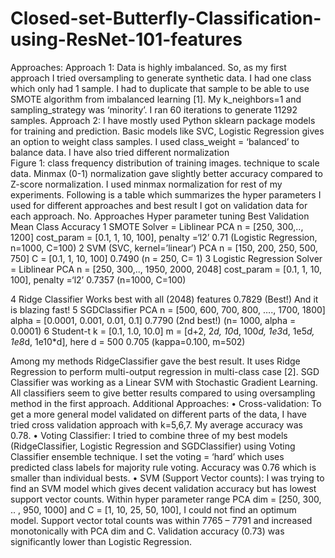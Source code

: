 # Closed-set-Butterfly-Classification-using-ResNet-101-features

Approaches: 
Approach 1: Data is highly imbalanced. So, as my first approach I tried oversampling to generate synthetic data. I had one class which only had 1 sample. I had to duplicate that sample to be able to use SMOTE algorithm from imbalanced learning [1]. My k_neighbors=1 and sampling_strategy was ‘minority’. I ran 60 iterations to generate 11292 samples. 
Approach 2: I have mostly used Python sklearn package models for training and prediction. Basic models like SVC, Logistic Regression gives an option to weight class samples. I used class_weight = ‘balanced’ to balance data. I have also tried different normalization	 
Figure 1: class frequency distribution of training images.
technique to scale data. Minmax (0-1) normalization gave slightly better accuracy compared to Z-score normalization. I used minmax normalization for rest of my experiments. Following is a table which summarizes the hyper parameters I used for different approaches and best result I got on validation data for each approach. 
No.	Approaches	Hyper parameter tuning	Best Validation Mean Class Accuracy
1	SMOTE	Solver = Liblinear
PCA n = [250, 300,..,  1200]
cost_param = [0.1, 1, 10, 100], penalty =‘l2’	0.71
(Logistic Regression, n=1000, C=100) 
2	SVM
(SVC, kernel=’linear’)	PCA n = [150, 200, 250, 500, 750]
C = [0.1, 1, 10, 100]	0.7490
(n = 250, C= 1)
3	Logistic Regression	Solver = Liblinear
PCA n = [250, 300,..,  1950, 2000, 2048]
cost_param = [0.1, 1, 10, 100], penalty =‘l2’	0.7357
(n=1000, C=100)

4	Ridge Classifier	Works best with all (2048) features	0.7829 (Best!)
And it is blazing fast!
5	SGDClassifier	PCA n = [500, 600, 700, 800, …., 1700, 1800]
alpha = [0.0001, 0.001, 0.01, 0.1]	0.7790 (2nd best!)
(n= 1000, alpha = 0.0001)
6	Student-t	k = [0.1, 1.0, 10.0]
m = [d+2, 2*d, 10*d, 100*d, 1e3*d, 1e5*d, 1e8*d, 1e10*d],  here d = 500	0.705
(kappa=0.100, m=502)

Among my methods RidgeClassifier gave the best result. It uses Ridge Regression to perform multi-output regression in multi-class case [2]. SGD Classifier was working as a Linear SVM with Stochastic Gradient Learning. All classifiers seem to give better results compared to using oversampling method in the first approach.
Additional Approaches: 
•	Cross-validation: To get a more general model validated on different parts of the data, I have tried cross validation approach with k=5,6,7. My average accuracy was 0.78.
•	Voting Classifier: I tried to combine three of my best models (RidgeClassifier, Logistic Regression and SGDClassifier) using Voting Classifier ensemble technique. I set the voting = ‘hard’ which uses predicted class labels for majority rule voting. Accuracy was 0.76 which is smaller than individual bests.
•	SVM (Support Vector counts): I was trying to find an SVM model which gives decent validation accuracy but has lowest support vector counts. Within hyper parameter range PCA dim = [250, 300, .. , 950, 1000] and C = [1, 10, 25, 50, 100], I could not find an optimum model. Support vector total counts was within 7765 – 7791 and increased monotonically with PCA dim and C. Validation accuracy (0.73) was significantly lower than Logistic Regression.
